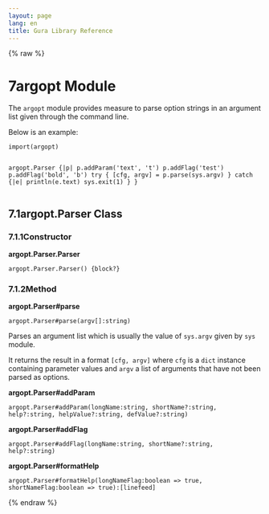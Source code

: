 ```yaml
---
layout: page
lang: en
title: Gura Library Reference
---
```


{% raw %}
<h1><span class="caption-index-1">7</span><a name="anchor-7"></a>argopt Module</h1>
<p>
The <code>argopt</code> module provides measure to parse option strings in an argument list given through the command line.
</p>
<p>
Below is an example:
</p>
<pre><code>import(argopt)

argopt.Parser {|p|
    p.addParam('text', 't')
    p.addFlag('test')
    p.addFlag('bold', 'b')
    try {
        [cfg, argv] = p.parse(sys.argv)
    } catch {|e|
        println(e.text)
        sys.exit(1)
    }
}
</code></pre>
<h2><span class="caption-index-2">7.1</span><a name="anchor-7-1"></a>argopt.Parser Class</h2>
<h3><span class="caption-index-3">7.1.1</span><a name="anchor-7-1-1"></a>Constructor</h3>
<p>
<strong>argopt.Parser.Parser</strong>
</p>
<p>
<code>argopt.Parser.Parser() {block?}</code>
</p>
<h3><span class="caption-index-3">7.1.2</span><a name="anchor-7-1-2"></a>Method</h3>
<p>
<strong>argopt.Parser#parse</strong>
</p>
<p>
<code>argopt.Parser#parse(argv[]:string)</code>
</p>
<p>
Parses an argument list which is usually the value of <code>sys.argv</code> given by <code>sys</code> module.
</p>
<p>
It returns the result in a format <code>[cfg, argv]</code> where <code>cfg</code> is a <code>dict</code> instance containing parameter values and <code>argv</code> a list of arguments that have not been parsed as options.
</p>
<p>
<strong>argopt.Parser#addParam</strong>
</p>
<p>
<code>argopt.Parser#addParam(longName:string, shortName?:string, help?:string, helpValue?:string, defValue?:string)</code>
</p>
<p>
<strong>argopt.Parser#addFlag</strong>
</p>
<p>
<code>argopt.Parser#addFlag(longName:string, shortName?:string, help?:string)</code>
</p>
<p>
<strong>argopt.Parser#formatHelp</strong>
</p>
<p>
<code>argopt.Parser#formatHelp(longNameFlag:boolean =&gt; true, shortNameFlag:boolean =&gt; true):[linefeed]</code>
</p>
<p />

{% endraw %}
